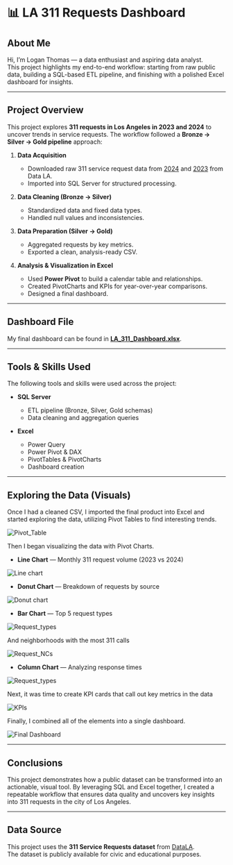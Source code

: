 # 📊 LA 311 Requests Dashboard

## About Me  
Hi, I’m Logan Thomas — a data enthusiast and aspiring data analyst.  
This project highlights my end-to-end workflow: starting from raw public data, building a SQL-based ETL pipeline, and finishing with a polished Excel dashboard for insights.  

---

## Project Overview  
This project explores **311 requests in Los Angeles in 2023 and 2024** to uncover trends in service requests.
The workflow followed a **Bronze → Silver → Gold pipeline** approach:  

1. **Data Acquisition**  
   - Downloaded raw 311 service request data from [2024](https://data.lacity.org/City-Infrastructure-Service-Requests/MyLA311-Service-Request-Data-2024/b7dx-7gc3/about_data) and [2023](https://data.lacity.org/City-Infrastructure-Service-Requests/MyLA311-Service-Request-Data-2023/4a4x-mna2/about_data) from Data LA.  
   - Imported into SQL Server for structured processing.  

2. **Data Cleaning (Bronze → Silver)**  
   - Standardized data and fixed data types.  
   - Handled null values and inconsistencies.  

3. **Data Preparation (Silver → Gold)**  
   - Aggregated requests by key metrics.  
   - Exported a clean, analysis-ready CSV.  

4. **Analysis & Visualization in Excel**  
   - Used **Power Pivot** to build a calendar table and relationships.  
   - Created PivotCharts and KPIs for year-over-year comparisons.  
   - Designed a final dashboard.  

---

## Dashboard File  
My final dashboard can be found in [**LA_311_Dashboard.xlsx**](Dashboard/).  

---

## Tools & Skills Used  
The following tools and skills were used across the project:  

- **SQL Server**  
  - ETL pipeline (Bronze, Silver, Gold schemas)  
  - Data cleaning and aggregation queries  

- **Excel**  
  - Power Query  
  - Power Pivot & DAX  
  - PivotTables & PivotCharts
  - Dashboard creation  

---

## Exploring the Data (Visuals) 

Once I had a cleaned CSV, I imported the final product into Excel and started exploring the data, utilizing Pivot Tables to find interesting trends.  

![Pivot_Table](Images/pivot_table.PNG)  

Then I began visualizing the data with Pivot Charts.

- **Line Chart** — Monthly 311 request volume (2023 vs 2024)
  
![Line chart](Images/line_chart.PNG)  

- **Donut Chart** — Breakdown of requests by source
  
![Donut chart](Images/request_sources.PNG)  

- **Bar Chart** — Top 5 request types
  
![Request_types](Images/top_requests.PNG)  

And neighborhoods with the most 311 calls

![Request_NCs](Images/top_NCs.PNG) 

- **Column Chart** — Analyzing response times
  
![Request_types](Images/Response_Time.PNG)  

Next, it was time to create KPI cards that call out key metrics in the data
    
![KPIs](Images/KPIs.PNG)  

Finally, I combined all of the elements into a single dashboard.
    
![Final Dashboard](Images/dashboard.PNG)  

---

## Conclusions  

This project demonstrates how a public dataset can be transformed into an actionable, visual tool.  By leveraging SQL and Excel together, I created a repeatable workflow that ensures data quality and uncovers key insights into 311 requests in the city of Los Angeles.  

---

## Data Source  

This project uses the **311 Service Requests dataset** from [DataLA](https://data.lacity.org).  
The dataset is publicly available for civic and educational purposes.  

